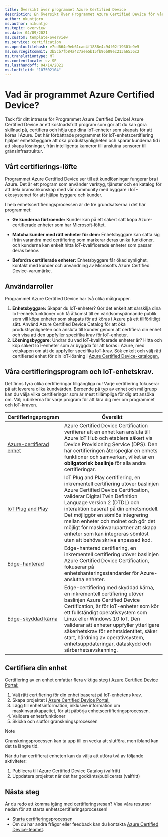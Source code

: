 ```yaml
---
title: Översikt över programmet Azure Certified Device
description: En översikt över Programmet Azure Certified Device för våra partner och kunder. Använd dessa resurser för att starta enhetscertifieringsprocessen. Lär dig hur du certifierar din enhet, från IoT-enhetskrav till publicering av din enhet.
author: nkuntjoro
ms.author: nikuntjo
ms.topic: overview
ms.date: 04/09/2021
ms.custom: template-overview
ms.service: certification
ms.openlocfilehash: e7cd664e9eb61cae4f1888e4c94f02f19301e9e5
ms.sourcegitcommit: 3b5cb7fb84a427aee5b15fb96b89ec213a6536c2
ms.translationtype: MT
ms.contentlocale: sv-SE
ms.lasthandoff: 04/14/2021
ms.locfileid: "107502104"
---
```

# <a name="what-is-the-azure-certified-device-program"></a>Vad är programmet Azure Certified Device?

Tack för ditt intresse för Programmet Azure Certified Device! Azure Certified Device är ett kostnadsfritt program som gör att du kan göra skillnad på, certifiera och höja upp dina IoT-enheter som skapats för att köras i Azure. Det här förbättrade programmet för IoT-enhetscertifiering hjälper enhetsbyggare att öka produktsynligheten och sparar kunderna tid i att skapa lösningar, från intelligenta kameror till anslutna sensorer till gränsinfrastruktur.

## <a name="our-certification-promise"></a>Vårt certifierings-löfte

Programmet Azure Certified Device ser till att kundlösningar fungerar bra i Azure. Det är ett program som använder verktyg, tjänster och en katalog för att dela branschkunskap med vår community med byggare i IoT-ekosystemet för att hjälpa byggare och kunder.

I hela enhetscertifieringsprocessen är de tre grundsatserna i det här programmet:

- **Ge kunderna förtroende:** Kunder kan på ett säkert sätt köpa Azure-certifierade enheter som har Microsoft-löftet.

- **Matcha kunder med rätt enheter för dem:** Enhetsbyggare kan sätta sig ifrån varandra med certifiering som markerar deras unika funktioner, och kunderna kan enkelt hitta IoT-kvalificerade enheter som passar deras behov.

- **Befordra certifierade enheter:** Enhetsbyggare får ökad synlighet, kontakt med kunder och användning av Microsofts Azure Certified Device-varumärke.

## <a name="user-roles"></a>Användarroller

Programmet Azure Certified Device har två olika målgrupper.

1. **Enhetsbyggare:** Skapar du IoT-enheter? Gör det enkelt att särskilja dina IoT-enhetsfunktioner och få åtkomst till en världsomspännande publik som vill köpa enheter som skapats för att köras i Azure på ett tillförlitligt sätt. Använd Azure Certified Device Catalog för att öka produktsynligheten och ansluta till kunder genom att certifiera din enhet och visa att den uppfyller specifika krav för IoT-enheter.
1.  **Lösningsbyggare:** Undrar du vad IoT-kvalificerade enheter är? Hitta och köp säkert IoT-enheter som är byggda för att köras i Azure, med vetskapen om att de uppfyller specifika IoT-krav. Sök enkelt och välj rätt certifierad enhet för din IoT-lösning i [Azure Certified Device-katalogen.](https://devicecatalog.azure.com/)

## <a name="our-certification-programs-and-iot-device-requirements"></a>Våra certifieringsprogram och IoT-enhetskrav.

Det finns fyra olika certifieringar tillgängliga nu! Varje certifiering fokuserar på att leverera olika kundvärden. Beroende på typ av enhet och målgrupp kan du välja vilka certifieringar som är mest tillämpliga för dig att ansöka om. Välj rubrikerna för varje program för att lära dig mer om programmet och IoT-kraven.

| Certifieringsprogram         |  Översikt                      |
------------------------------|-------------------------------------------------|
| [Azure-certifierad enhet](program-requirements-azure-certified-device.md)          | Azure Certified Device Certification verifierar att en enhet kan ansluta till Azure IoT Hub och etablera säkert via Device Provisioning Service (DPS). Den här certifieringen återspeglar en enhets funktioner och samverkan, vilket är en **obligatorisk baslinje** för alla andra certifieringar.          |
| [IoT Plug and Play](program-requirements-pnp.md) | IoT Plug and Play certifiering, en inkrementell certifiering utöver baslinjen Azure Certified Device Certification, validerar Digital Twin Definition Language version 2 (DTDL) och interaktion baserat på din enhetsmodell. Det möjliggör en sömlös integrering mellan enheter och molnet och gör det möjligt för maskinvarupartner att skapa enheter som kan integreras sömlöst utan att behöva skriva anpassad kod.  |
| [Edge-hanterad](program-requirements-edge-managed.md) | Edge-hanterad certifiering, en inkrementell certifiering utöver baslinjen Azure Certified Device Certification, fokuserar på enhetshanteringsstandarder för Azure-anslutna enheter.  |
| [Edge-skyddad kärna](program-requirements-edge-secured-core.md)                             | Edge-certifiering med skyddad kärna, en inkrementell certifiering utöver baslinjen Azure Certified Device Certification, är för IoT-enheter som kör ett fullständigt operativsystem som Linux eller Windows 10 IoT. Den validerar att enheter uppfyller ytterligare säkerhetskrav för enhetsidentitet, säker start, härdning av operativsystem, enhetsuppdateringar, dataskydd och sårbarhetsavskanning. |

## <a name="how-to-certify-your-device"></a>Certifiera din enhet

Certifiering av en enhet omfattar flera viktiga steg i [Azure Certified Device Portal:](https://certify.azure.com)

1. Välj rätt certifiering för din enhet baserat på IoT-enhetens krav.
1. Skapa projektet i [Azure Certified Device Portal.](https://certify.azure.com)
1. Lägg till enhetsinformation, inklusive information om maskinvarukapacitet, för att påbörja enhetscertifieringsprocessen.
1. Validera enhetsfunktioner
1. Skicka och slutför granskningsprocessen

> [!Note]
> Granskningsprocessen kan ta upp till en vecka att slutföra, men ibland kan det ta längre tid.

När du har certifierat enheten kan du välja att utföra två av följande aktiviteter: 

1. Publicera till Azure Certified Device Catalog (valfritt)
1. Uppdatera projektet när det har godkänts/publicerats (valfritt)

## <a name="next-steps"></a>Nästa steg

Är du redo att komma igång med certifieringsresan? Visa våra resurser nedan för att starta enhetscertifieringsprocessen!

- [Starta certifieringsprocessen](tutorial-00-selecting-your-certification.md)
- Om du har andra frågor eller feedback kan du kontakta [Azure Certified Device-teamet](mailto:iotcert@microsoft.com).